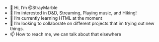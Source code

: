 - 👋 Hi, I’m @StrayMarble
- 👀 I’m interested in D&D, Streaming, Playing music, and Hiking!
- 🌱 I’m currently learning HTML at the moment
- 💞️ I’m looking to collaborate on different projects that im trying out new things.
- 📫 How to reach me, we can talk about that elsewhere

<!---
StrayMarble/StrayMarble is a ✨ special ✨ repository because its `README.md` (this file) appears on your GitHub profile.
You can click the Preview link to take a look at your changes.
--->
